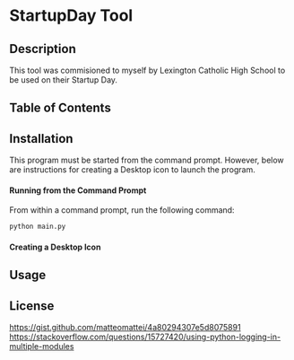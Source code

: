 # StartupDay Tool
## Description
This tool was commisioned to myself by Lexington Catholic High School to be used on their Startup Day.
## Table of Contents
## Installation
This program must be started from the command prompt. However, below are instructions for creating a Desktop icon to launch the program.
#### Running from the Command Prompt
From within a command prompt, run the following command:
```bash
python main.py
```
#### Creating a Desktop Icon
## Usage
## License


https://gist.github.com/matteomattei/4a80294307e5d8075891
https://stackoverflow.com/questions/15727420/using-python-logging-in-multiple-modules
